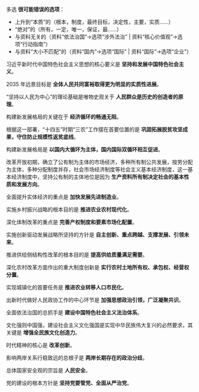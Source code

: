 多选 **很可能错误的选项**：

- 上升到“本质”的（根本，制度，最终目标，决定性，主要，实质……）
- “绝对”的（所有，一定，唯一，保证，最……）
- 与资料无关的（资料“依法治国”->选项“涉外法治” | 资料“核心价值观”->选项“行动指南”）
- 与资料“大小不匹配”的（资料“国内”->选项“国际” | 资料“国际”->选项“企业”）

习近平新时代中国特色社会主义思想的核心要义是 **坚持和发展中国特色社会主义**。

2035 年远景目标是 **全体人民共同富裕取得更为明显的实质性进展**。

“坚持以人民为中心”的理论基础是唯物史观关于 **人民群众是历史的创造者的原理**。

构建新发展格局的关键在于 **经济循环的畅通无阻**。

根据这一部署，“十四五”时期“三农”工作摆在首要位置的是 **巩固拓展脱贫攻坚成果，守住防止规模性返贫底线**。

构建新发展格局是 **以国内大循环为主体，国内国际双循环相互促进**。

改革开放初期，确立了公有制为主体的市场经济，多种所有制公共发展，按劳分配为主体，多种分配制度并存，社会市场经济制度等社会主义基本经济制度，这一基本经济制度中，坚持公有制的主体地位是因为 **生产资料所有制决定社会的基本性质和发展方向**。

全面提升实体经济的重点是 **加快发展先进制造业**。

实施乡村振兴战略的根本目的是 **推进农业农村现代化**。

深化体制改革的重点是 **完善产权制度和要素市场化配置**。

实施创新驱动发展战略所坚持的方针是 **自主创新、重点跨越、支撑发展、引领未来**。

推进供给侧结构性改革的根本目的是 **提高供给质量满足需要**。

深化农村改革方面作出的重大制度创新是 **实行农村土地所有权、承包权、经营权分置**。

实现城镇化的首要任务是 **推进农业转移人口市民化**。

出新时代做好人民政协工作的中心环节是 **加强思想政治引领，广泛凝聚共识**。

全面依法治国的总抓手是 **建设中国特色社会主义法治体系**。

文化强则中国强，建设社会主义文化强国是实现中华民族伟大复兴的必然要求，其关键是 **增强全民族文化创造力**。

时代精神的核心是 **改革创新**。

影响两岸关系行稳致远的总根子是 **两岸长期存在的政治分歧**。

总体国家安全观的宗旨是 **人民安全**。

党的建设的根本方针是 **坚持党要管党、全面从严治党**。